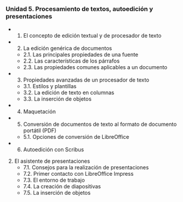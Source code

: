 ### Unidad 5. Procesamiento de textos, autoedición y presentaciones

- 1. El concepto de edición textual y de procesador de texto
- 2. La edición genérica de documentos
  - 2.1. Las principales propiedades de una fuente
  - 2.2. Las características de los párrafos
  - 2.3. Las propiedades comunes aplicables a un documento
- 3. Propiedades avanzadas de un procesador de texto
  - 3.1. Estilos y plantillas
  - 3.2. La edición de texto en columnas
  - 3.3. La inserción de objetos
- 4. Maquetación
- 5. Conversión de documentos de texto al formato de documento portátil (PDF)
  - 5.1. Opciones de conversión de LibreOffice
- 6. Autoedición con Scribus 
2. El asistente de presentaciones 
   - 7.1. Consejos para la realización de presentaciones
   - 7.2. Primer contacto con LibreOffice Impress
   - 7.3. El entorno de trabajo
   - 7.4. La creación de diapositivas
   - 7.5. La inserción de objetos
